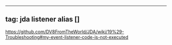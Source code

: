 
---
tag: jda listener
alias []
---

https://github.com/DV8FromTheWorld/JDA/wiki/19%29-Troubleshooting#my-event-listener-code-is-not-executed
